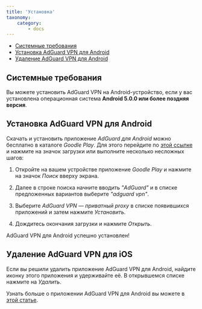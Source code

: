 ```yaml
---
title: 'Установка'
taxonomy:
    category:
        - docs
---
```

* [Системные требования](#requirements)
* [Установка AdGuard VPN для Android](#install)
* [Удаление AdGuard VPN для Android](#uninstall)

<a name="requirements"></a>

## Системные требования

Вы можете установить AdGuard VPN на Android-устройство, если у вас установлена операционная система **Android 5.0.0 или более поздняя версия**.

<a name="install"></a>

## Установка AdGuard VPN для Android

Скачать и установить приложение *AdGuard для Android* можно бесплатно в каталоге *Goodle Play*. Для этого перейдите по [этой ссылке](https://play.google.com/store/apps/details?id=com.adguard.vpn&referrer=aid%3D18672) и нажмите на значок загрузки или выполните несколько несложных шагов:

1. Откройте на вашем устройстве приложение *Goodle Play* и нажмите на значок *Поиск* вверху экрана.

2. Далее в строке поиска начните вводить *"AdGuard"* и в списке предложенных вариантов выберите *"adguard vpn"*.

3. Выберите *AdGuard VPN — приватный proxy* в списке появившихся приложений и затем нажмите *Установить*. 

4. Дождитесь окончания загрузки и нажмите *Открыть*.

AdGuard VPN для Android успешно установлен!

<a name="uninstall"></a>

## Удаление AdGuard VPN для iOS

Если вы решили удалить приложение AdGuard VPN для Android, найдите иконку этого приложения и удерживайте её. В открывшемся списке нажмите на *Удалить*.

Узнать больше о приложении AdGuard VPN для Android вы можете в [этой статье](https://kb.adguard.com/ru/vpn/adguard-vpn-for-android/overview).


